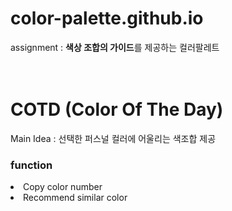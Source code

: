 # color-palette.github.io
assignment : <b>색상 조합의 가이드</b>를 제공하는 컬러팔레트
<br><br><br>
<h1><b>COTD</b> (Color Of The Day)</h1>

Main Idea : 선택한 퍼스널 컬러에 어울리는 색조합 제공

<h3>function</h3>
<li>Copy color number</li>
<li>Recommend similar color</li>
